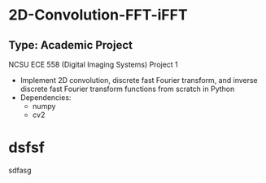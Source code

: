 # 2D-Convolution-FFT-iFFT

## Type: Academic Project


NCSU ECE 558 (Digital Imaging Systems) Project 1
  - Implement 2D convolution, discrete fast Fourier transform, and inverse discrete fast Fourier transform functions from scratch in Python
  - Dependencies:
    - numpy
    - cv2
  
# dsfsf
sdfasg
